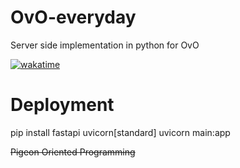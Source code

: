# OvO-everyday
Server side implementation in python for OvO

[![wakatime](https://wakatime.com/badge/github/HoshinoSuzumi/OvO-everyday.svg)](https://wakatime.com/badge/github/HoshinoSuzumi/OvO-everyday)

# Deployment

pip install fastapi uvicorn[standard]
uvicorn main:app

~~Pigeon Oriented Programming~~
